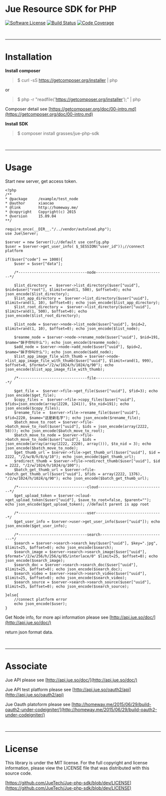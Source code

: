 # Jue Resource SDK for PHP

[![Software License](https://img.shields.io/badge/license-MIT-brightgreen.svg)](LICENSE)
[![Build Status](https://travis-ci.org/qiniu/python-sdk.svg)](https://github.com/grasses/Jue-php-sdk)
[![Code Coverage](https://scrutinizer-ci.com/g/qiniu/python-sdk/badges/coverage.png?b=master)](https://scrutinizer-ci.com/g/qiniu/python-sdk/?branch=master)

<br><hr>

# Installation

**Install composer**

> $ curl -sS https://getcomposer.org/installer | php

or 

> $ php -r "readfile('https://getcomposer.org/installer');" | php

Composer detail see [https://getcomposer.org/doc/00-intro.md](https://getcomposer.org/doc/00-intro.md)

**Install SDK**

> $ composer install grasses/jue-php-sdk

<br><hr>

# Usage

Start new server, get access token.

```
<?php
/**
* @package     /example/test_node
* @author      xiaocao
* @link        http://homeway.me/
* @copyright   Copyright(c) 2015
* @version     15.09.04
**/

require_once(__DIR__."/../vendor/autoload.php");
use Jue\Server;

$server = new Server();//default use config.php
$user = $server->get_user_info( $_SESSION("user_id"));//connect platform

if($user["code"] == 1000){
	$user = $user["data"];

	/*-------------------------------node-------------------------------*/

	$list_directory =  $server->list_directory($user["uuid"], $nid=$user["root"], $limit=rand(1, 500), $offset=0); echo json_encode($list_directory);
	$list_app_directory =  $server->list_directory($user["uuid"], $limit=rand(1, 10), $offset=0); echo json_encode($list_app_directory);
	$list_root_directory =  $server->list_directory($user["uuid"], $limit=rand(1, 500), $offset=0); echo json_encode($list_root_directory);
	
	$list_node = $server->node->list_node($user["uuid"], $nid=2, $limit=rand(1, 10), $offset=0); echo json_encode($list_node);
	
	$reanme_node = $server->node->rename_node($user["uuid"], $nid=191, $name="妹子你叫什么"); echo json_encode($reanme_node);
	$add_node = $server->node->add_node($user["uuid"], $pid=2, $name="妹子你叫什么"); echo json_encode($add_node);
	$list_app_image_file_with_thumb = $server->node->list_app_image_file_with_thumb($user["uuid"], $limit=rand(1, 999), $offset=0, $format="/2/w/1024/h/1024/q/90"); echo json_encode($list_app_image_file_with_thumb);

	/*-------------------------------file------------------------------*/

	$get_file =  $server->file->get_file($user["uuid"], $fid=3); echo json_encode($get_file);
	$copy_files =  $server->file->copy_files($user["uuid"], $fids=json_encode(array(2220, 1241)), $to_nid=191); echo json_encode($copy_files);
	$rename_file =  $server->file->rename_file($user["uuid"], $fid=2220, $name="这是新名字"); echo json_encode($rename_file);
	$batch_move_to_root = $server->file->batch_move_to_root($user["uuid"], $ids = json_encode(array(2222, 58))); echo json_encode($batch_move_to_root);
	$batch_move_to_node = $server->file->batch_move_to_node($user["uuid"], $ids = json_encode(array(array(2222, 2220), array())), $to_nid = 3); echo json_encode($batch_move_to_node);
	$get_thumb_url = $server->file->get_thumb_url($user["uuid"], $id = 2222, "/2/w/8/h/8/q/10"); echo json_encode($get_thumb_url);
	$redirect_thumb = $server->file->redirect_thumb($user["uuid"], $id = 2222, "/2/w/1024/h/1024/q/100");
	$batch_get_thumb_url = $server->file->batch_get_thumb_url($user["uuid"], $fids = array(2222, 1376), "/2/w/1024/h/1024/q/90"); echo json_encode($batch_get_thumb_url);
	
	/*-------------------------------cloud------------------------------*/
	$get_upload_token = $server->cloud->get_upload_token($user["uuid"], $save_to_root=false, $parent=""); echo json_encode($get_upload_token); //default parent is app root

	/*-------------------------------user------------------------------*/
	$get_user_info = $server->user->get_user_info($user["uuid"]); echo json_encode($get_user_info);

	/*-------------------------------search------------------------------*/
	$search = $server->search->search_key($user["uuid"], $key=".jpg", $limit=25, $offset=0); echo json_encode($search);
	$search_image = $server->search->search_image($user["uuid"], $format="/2/w/256/h/256/q/85/interlace/0" $limit=25, $offset=0); echo json_encode($search_image);
	$search_doc = $server->search->search_doc($user["uuid"], $limit=25, $offset=0); echo json_encode($search_doc);
	$search_video = $server->search->search_video($user["uuid"], $limit=25, $offset=0); echo json_encode($search_video);
	$search_source = $server->search->search_source($user["uuid"], $limit=25, $offset=0); echo json_encode($search_source);
	
}else{
	//connect platform error
	echo json_encode($user);
}

```

Get Node info, for more api information please see [http://api.jue.so/doc/](http://api.jue.so/doc/)


return json format data. 


<br><hr>

# Associate

Jue API please see [http://api.jue.so/doc/](http://api.jue.so/doc/)

Jue API test platform please see [http://api.jue.so/oauth2/api](http://api.jue.so/oauth2/api)

Jue Oauth platoform please see [http://homeway.me/2015/06/29/build-oauth2-under-codeigniter/](http://homeway.me/2015/06/29/build-oauth2-under-codeigniter/)

<br><hr>

# License

This library is under the MIT license. For the full copyright and license information, please view the LICENSE file that was distributed with this source code.

[https://github.com/JueTech/Jue-php-sdk/blob/dev/LICENSE](https://github.com/JueTech/Jue-php-sdk/blob/dev/LICENSE)

